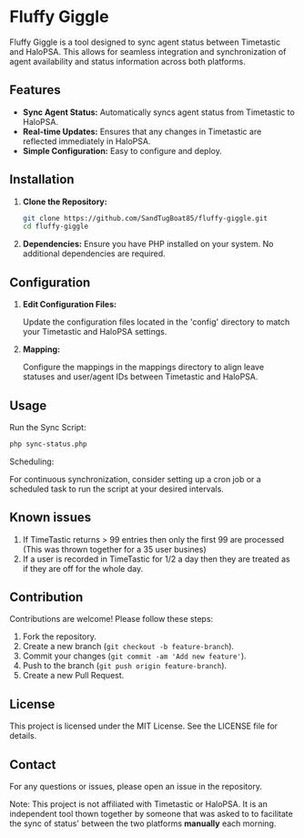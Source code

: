# Fluffy Giggle
Fluffy Giggle is a tool designed to sync agent status between Timetastic and HaloPSA. This allows for seamless integration and synchronization of agent availability and status information across both platforms.

## Features

- **Sync Agent Status:** Automatically syncs agent status from Timetastic to HaloPSA.
- **Real-time Updates:** Ensures that any changes in Timetastic are reflected immediately in HaloPSA.
- **Simple Configuration:** Easy to configure and deploy.

## Installation

1. **Clone the Repository:**
    ```sh
    git clone https://github.com/SandTugBoat85/fluffy-giggle.git
    cd fluffy-giggle
    ```

2. **Dependencies:**
    Ensure you have PHP installed on your system. No additional dependencies are required.

## Configuration
1. **Edit Configuration Files:**

    Update the configuration files located in the 'config' directory to match your Timetastic and HaloPSA settings.

2. **Mapping:**

    Configure the mappings in the mappings directory to align leave statuses and user/agent IDs between Timetastic and HaloPSA.

## Usage
Run the Sync Script:

```sh
php sync-status.php
```

Scheduling:

For continuous synchronization, consider setting up a cron job or a scheduled task to run the script at your desired intervals.

## Known issues
1. If TimeTastic returns > 99 entries then only the first 99 are processed (This was thrown together for a 35 user busines)
2. If a user is recorded in TimeTastic for 1/2 a day then they are treated as if they are off for the whole day.

## Contribution
Contributions are welcome! Please follow these steps:

1. Fork the repository.
2. Create a new branch (`git checkout -b feature-branch`).
3. Commit your changes (`git commit -am 'Add new feature'`).
4. Push to the branch (`git push origin feature-branch`).
5. Create a new Pull Request.

## License
This project is licensed under the MIT License. See the LICENSE file for details.

## Contact
For any questions or issues, please open an issue in the repository.

Note: This project is not affiliated with Timetastic or HaloPSA. It is an independent tool thown together by someone that was asked to to facilitate the sync of status' between the two platforms **manually** each morning.